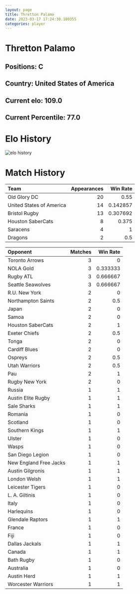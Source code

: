```yaml
---  
layout: page  
title: Thretton Palamo  
date: 2023-03-17 17:24:38.180355  
categories: player  
---
```

# Thretton Palamo

## Positions: C

## Country: United States of America

## Current elo: 109.0

## Current Percentile: 77.0

# Elo History


![elo history](history_ThrettonPalamo.png)
# Match History


| Team                     |   Appearances |   Win Rate |
|:-------------------------|--------------:|-----------:|
| Old Glory DC             |            20 |   0.55     |
| United States of America |            14 |   0.142857 |
| Bristol Rugby            |            13 |   0.307692 |
| Houston SaberCats        |             8 |   0.375    |
| Saracens                 |             4 |   1        |
| Dragons                  |             2 |   0.5      |

| Opponent               |   Matches |   Win Rate |
|:-----------------------|----------:|-----------:|
| Toronto Arrows         |         3 |   0        |
| NOLA Gold              |         3 |   0.333333 |
| Rugby ATL              |         3 |   0.666667 |
| Seattle Seawolves      |         3 |   0.666667 |
| R.U. New York          |         2 |   0        |
| Northampton Saints     |         2 |   0.5      |
| Japan                  |         2 |   0        |
| Samoa                  |         2 |   0        |
| Houston SaberCats      |         2 |   1        |
| Exeter Chiefs          |         2 |   0.5      |
| Tonga                  |         2 |   0        |
| Cardiff Blues          |         2 |   0        |
| Ospreys                |         2 |   0.5      |
| Utah Warriors          |         2 |   0.5      |
| Pau                    |         2 |   1        |
| Rugby New York         |         2 |   0        |
| Russia                 |         1 |   1        |
| Austin Elite Rugby     |         1 |   1        |
| Sale Sharks            |         1 |   1        |
| Romania                |         1 |   0        |
| Scotland               |         1 |   0        |
| Southern Kings         |         1 |   1        |
| Ulster                 |         1 |   0        |
| Wasps                  |         1 |   0        |
| San Diego Legion       |         1 |   0        |
| New England Free Jacks |         1 |   1        |
| Austin Gilgronis       |         1 |   1        |
| London Welsh           |         1 |   1        |
| Leicester Tigers       |         1 |   0        |
| L. A. Giltinis         |         1 |   0        |
| Italy                  |         1 |   0        |
| Harlequins             |         1 |   0        |
| Glendale Raptors       |         1 |   1        |
| France                 |         1 |   0        |
| Fiji                   |         1 |   0        |
| Dallas Jackals         |         1 |   1        |
| Canada                 |         1 |   1        |
| Bath Rugby             |         1 |   0        |
| Australia              |         1 |   0        |
| Austin Herd            |         1 |   1        |
| Worcester Warriors     |         1 |   1        |